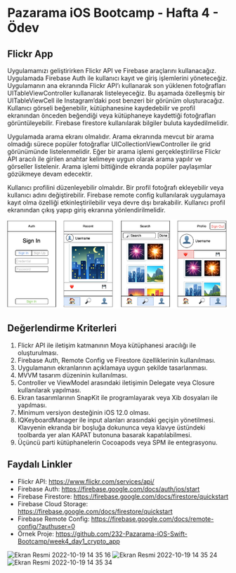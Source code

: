 # Pazarama iOS Bootcamp - Hafta 4 - Ödev

## Flickr App

Uygulamamızı geliştirirken Flickr API ve Firebase araçlarını kullanacağız. Uygulamada Firebase Auth ile kullanıcı kayıt ve giriş işlemlerini yöneteceğiz. Uygulamanın ana ekranında Flickr API’ı kullanarak son yüklenen fotoğrafları UITableViewController kullanarak listeleyeceğiz. Bu aşamada özelleşmiş bir UITableViewCell ile Instagram’daki post benzeri bir görünüm oluşturacağız. Kullanıcı görseli beğenebilir, kütüphanesine kaydedebilir ve profil ekranından önceden beğendiği veya kütüphaneye kaydettiği fotoğrafları görüntüleyebilir. Firebase firestore kullanılarak bilgiler buluta kaydedilmelidir.

Uygulamada arama ekranı olmalıdır. Arama ekranında mevcut bir arama olmadığı sürece popüler fotoğraflar UICollectionViewController ile grid görünümünde listelenmelidir. Eğer bir arama işlemi gerçekleştirilirse Flickr API aracılı ile girilen anahtar kelimeye uygun olarak arama yapılır ve görseller listelenir. Arama işlemi bittiğinde ekranda popüler paylaşımlar gözükmeye devam edecektir. 

Kullanıcı profilini düzenleyebilir olmalıdır. Bir profil fotoğrafı ekleyebilir veya kullanıcı adını değiştirebilir. Firebase remote config kullanılarak uygulamaya kayıt olma özelliği etkinleştirilebilir veya devre dışı bırakabilir. Kullanıcı profil ekranından çıkış yapıp giriş ekranına yönlendirilmelidir.

![img](flickr-app.png)

## Değerlendirme Kriterleri

1. Flickr API ile iletişim katmanının Moya kütüphanesi aracılığı ile oluşturulması.
2. Firebase Auth, Remote Config ve Firestore özelliklerinin kullanılması.
3. Uygulamanın ekranlarının açıklamaya uygun şekilde tasarlanması.
4. MVVM tasarım düzeninin kullanılması.
5. Controller ve ViewModel arasındaki iletişimin Delegate veya Closure kullanılarak yapılması.
6. Ekran tasarımlarının SnapKit ile programlayarak veya Xib dosyaları ile yapılması.
7. Minimum versiyon desteğinin iOS 12.0 olması.
8. IQKeyboardManager ile input alanları arasındaki geçişin yönetilmesi. Klavyenin ekranda bir boşluğa dokununca veya klavye üstündeki toolbarda yer alan KAPAT butonuna basarak kapatılabilmesi.
9. Üçüncü parti kütüphanelerin Cocoapods veya SPM ile entegrasyonu.

## Faydalı Linkler

- Flickr API: https://www.flickr.com/services/api/
- Firebase Auth: https://firebase.google.com/docs/auth/ios/start
- Firebase Firestore: https://firebase.google.com/docs/firestore/quickstart
- Firebase Cloud Storage: https://firebase.google.com/docs/firestore/quickstart
- Firebase Remote Config: https://firebase.google.com/docs/remote-config/?authuser=0
- Örnek Proje:  https://github.com/232-Pazarama-iOS-Swift-Bootcamp/week4_day1_crypto_app

<img width="344" alt="Ekran Resmi 2022-10-19 14 35 16" src="https://user-images.githubusercontent.com/58611650/196680146-f375680c-09f0-4007-a7a7-4781de4b97dd.png">

<img width="369" alt="Ekran Resmi 2022-10-19 14 35 24" src="https://user-images.githubusercontent.com/58611650/196680189-f377a61f-2f0b-4248-93ab-e6071bf3c236.png">

<img width="351" alt="Ekran Resmi 2022-10-19 14 35 34" src="https://user-images.githubusercontent.com/58611650/196680215-8c466a95-ade1-4306-84b4-c90fa9943681.png">



